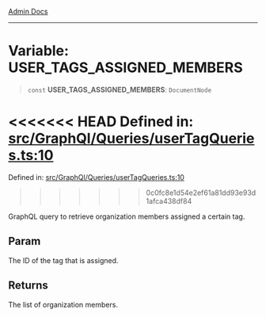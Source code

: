 [Admin Docs](/)

***

# Variable: USER\_TAGS\_ASSIGNED\_MEMBERS

> `const` **USER\_TAGS\_ASSIGNED\_MEMBERS**: `DocumentNode`

<<<<<<< HEAD
Defined in: [src/GraphQl/Queries/userTagQueries.ts:10](https://github.com/abhassen44/talawa-admin/blob/285f7384c3d26b5028a286d84f89b85120d130a2/src/GraphQl/Queries/userTagQueries.ts#L10)
=======
Defined in: [src/GraphQl/Queries/userTagQueries.ts:10](https://github.com/PalisadoesFoundation/talawa-admin/blob/main/src/GraphQl/Queries/userTagQueries.ts#L10)
>>>>>>> 0c0fc8e1d54e2ef61a81dd93e93d1afca438df84

GraphQL query to retrieve organization members assigned a certain tag.

## Param

The ID of the tag that is assigned.

## Returns

The list of organization members.

